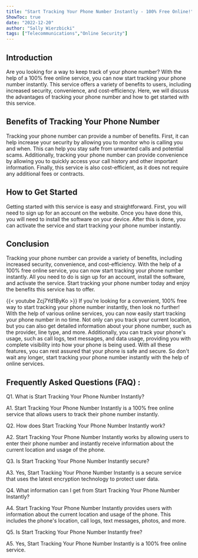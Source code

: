 ```yaml
---
title: "Start Tracking Your Phone Number Instantly - 100% Free Online!"
ShowToc: true 
date: "2022-12-20"
author: "Sally Wierzbicki" 
tags: ["Telecommunications","Online Security"]
---
```

## Introduction

Are you looking for a way to keep track of your phone number? With the help of a 100% free online service, you can now start tracking your phone number instantly. This service offers a variety of benefits to users, including increased security, convenience, and cost-efficiency. Here, we will discuss the advantages of tracking your phone number and how to get started with this service. 

## Benefits of Tracking Your Phone Number

Tracking your phone number can provide a number of benefits. First, it can help increase your security by allowing you to monitor who is calling you and when. This can help you stay safe from unwanted calls and potential scams. Additionally, tracking your phone number can provide convenience by allowing you to quickly access your call history and other important information. Finally, this service is also cost-efficient, as it does not require any additional fees or contracts. 

## How to Get Started

Getting started with this service is easy and straightforward. First, you will need to sign up for an account on the website. Once you have done this, you will need to install the software on your device. After this is done, you can activate the service and start tracking your phone number instantly. 

## Conclusion

Tracking your phone number can provide a variety of benefits, including increased security, convenience, and cost-efficiency. With the help of a 100% free online service, you can now start tracking your phone number instantly. All you need to do is sign up for an account, install the software, and activate the service. Start tracking your phone number today and enjoy the benefits this service has to offer.

{{< youtube Zcj7Yd1ByKo >}} 
If you're looking for a convenient, 100% free way to start tracking your phone number instantly, then look no further! With the help of various online services, you can now easily start tracking your phone number in no time. Not only can you track your current location, but you can also get detailed information about your phone number, such as the provider, line type, and more. Additionally, you can track your phone's usage, such as call logs, text messages, and data usage, providing you with complete visibility into how your phone is being used. With all these features, you can rest assured that your phone is safe and secure. So don't wait any longer, start tracking your phone number instantly with the help of online services.

## Frequently Asked Questions (FAQ) :
Q1. What is Start Tracking Your Phone Number Instantly?

A1. Start Tracking Your Phone Number Instantly is a 100% free online service that allows users to track their phone number instantly.

Q2. How does Start Tracking Your Phone Number Instantly work?

A2. Start Tracking Your Phone Number Instantly works by allowing users to enter their phone number and instantly receive information about the current location and usage of the phone.

Q3. Is Start Tracking Your Phone Number Instantly secure?

A3. Yes, Start Tracking Your Phone Number Instantly is a secure service that uses the latest encryption technology to protect user data.

Q4. What information can I get from Start Tracking Your Phone Number Instantly?

A4. Start Tracking Your Phone Number Instantly provides users with information about the current location and usage of the phone. This includes the phone's location, call logs, text messages, photos, and more.

Q5. Is Start Tracking Your Phone Number Instantly free?

A5. Yes, Start Tracking Your Phone Number Instantly is a 100% free online service.


